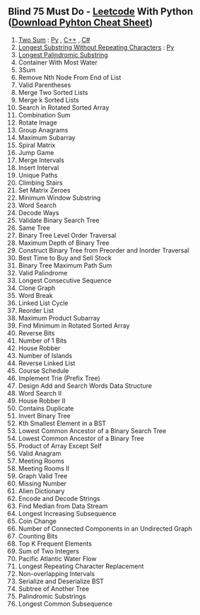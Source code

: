 ## Blind 75 Must Do - [Leetcode](https://leetcode.com/list/xi4ci4ig/)  With Python ([Download Pyhton Cheat Sheet](Python3_Reference_Cheat_Sheet.pdf))


1. [Two Sum](https://github.com/encryptedtouhid/Blind75/issues/1)  : [Py](twosum.py)  , [C++]() , [C#]()
2. [Longest Substring Without Repeating Characters](https://github.com/encryptedtouhid/Blind75/issues/2)   : [Py](longestSubString.py)
3. [Longest Palindromic Substring](https://github.com/encryptedtouhid/Blind75/issues/3)
4. Container With Most Water
5. 3Sum
6. Remove Nth Node From End of List
7. Valid Parentheses
8. Merge Two Sorted Lists
9. Merge k Sorted Lists
10. Search in Rotated Sorted Array
11. Combination Sum
12. Rotate Image
13. Group Anagrams
14. Maximum Subarray
15. Spiral Matrix
16. Jump Game
17. Merge Intervals
18. Insert Interval
19. Unique Paths
20. Climbing Stairs
21. Set Matrix Zeroes
22. Minimum Window Substring
23. Word Search
24. Decode Ways
25. Validate Binary Search Tree
26. Same Tree
27. Binary Tree Level Order Traversal
28. Maximum Depth of Binary Tree
29. Construct Binary Tree from Preorder and Inorder Traversal
30. Best Time to Buy and Sell Stock
31. Binary Tree Maximum Path Sum
32. Valid Palindrome
33. Longest Consecutive Sequence
34. Clone Graph
35. Word Break
36. Linked List Cycle
37. Reorder List
38. Maximum Product Subarray
39. Find Minimum in Rotated Sorted Array
40. Reverse Bits
41. Number of 1 Bits
42. House Robber
43. Number of Islands
44. Reverse Linked List
45. Course Schedule
46. Implement Trie (Prefix Tree)
47. Design Add and Search Words Data Structure
48. Word Search II
49. House Robber II
50. Contains Duplicate
51. Invert Binary Tree
52. Kth Smallest Element in a BST
53. Lowest Common Ancestor of a Binary Search Tree
54. Lowest Common Ancestor of a Binary Tree
55. Product of Array Except Self
56. Valid Anagram
57. Meeting Rooms
58. Meeting Rooms II
59. Graph Valid Tree
60. Missing Number
61. Alien Dictionary
62. Encode and Decode Strings
63. Find Median from Data Stream
64. Longest Increasing Subsequence
65. Coin Change
66. Number of Connected Components in an Undirected Graph
67. Counting Bits
68. Top K Frequent Elements
69. Sum of Two Integers
70. Pacific Atlantic Water Flow
71. Longest Repeating Character Replacement
72. Non-overlapping Intervals
73. Serialize and Deserialize BST
74. Subtree of Another Tree
75. Palindromic Substrings
76. Longest Common Subsequence


